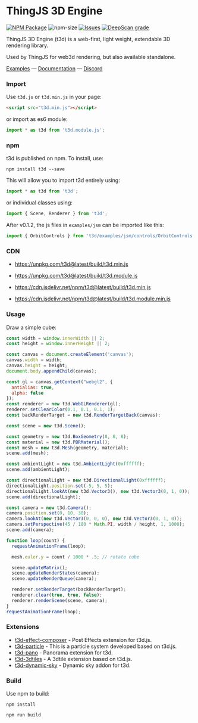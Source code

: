ThingJS 3D Engine
========

[![NPM Package][npm]][npm-url]
![npm-size][npm-size-url]
[![Issues][issues-badge]][issues-badge-url]
[![DeepScan grade][deepscan]][deepscan-url]

ThingJS 3D Engine (t3d) is a web-first, light weight, extendable 3D rendering library.

Used by ThingJS for web3d rendering, but also available standalone.

[Examples](https://uinosoft.github.io/t3d.js/examples/) &mdash;
[Documentation](https://uinosoft.github.io/t3d.js/docs/) &mdash;
[Discord](https://discord.gg/urB54PPXc4)

### Import ###

Use `t3d.js` or `t3d.min.js` in your page:

````html
<script src="t3d.min.js"></script>
````

or import as es6 module:

````javascript
import * as t3d from 't3d.module.js';
````

### npm ###

t3d is published on npm. To install, use:

````
npm install t3d --save
````

This will allow you to import t3d entirely using:

````javascript
import * as t3d from 't3d';
````

or individual classes using:

````javascript
import { Scene, Renderer } from 't3d';
````

After v0.1.2, the js files in `examples/jsm` can be imported like this:

````javascript
import { OrbitControls } from 't3d/examples/jsm/controls/OrbitControls.js';
````

### CDN ###

* https://unpkg.com/t3d@latest/build/t3d.min.js
* https://unpkg.com/t3d@latest/build/t3d.module.js

* https://cdn.jsdelivr.net/npm/t3d@latest/build/t3d.min.js
* https://cdn.jsdelivr.net/npm/t3d@latest/build/t3d.module.min.js

### Usage ###

Draw a simple cube:

````javascript
const width = window.innerWidth || 2;
const height = window.innerHeight || 2;

const canvas = document.createElement('canvas');
canvas.width = width;
canvas.height = height;
document.body.appendChild(canvas);

const gl = canvas.getContext("webgl2", {
  antialias: true,
  alpha: false
});
const renderer = new t3d.WebGLRenderer(gl);
renderer.setClearColor(0.1, 0.1, 0.1, 1);
const backRenderTarget = new t3d.RenderTargetBack(canvas);

const scene = new t3d.Scene();

const geometry = new t3d.BoxGeometry(8, 8, 8);
const material = new t3d.PBRMaterial();
const mesh = new t3d.Mesh(geometry, material);
scene.add(mesh);

const ambientLight = new t3d.AmbientLight(0xffffff);
scene.add(ambientLight);

const directionalLight = new t3d.DirectionalLight(0xffffff);
directionalLight.position.set(-5, 5, 5);
directionalLight.lookAt(new t3d.Vector3(), new t3d.Vector3(0, 1, 0));
scene.add(directionalLight);

const camera = new t3d.Camera();
camera.position.set(0, 10, 30);
camera.lookAt(new t3d.Vector3(0, 0, 0), new t3d.Vector3(0, 1, 0));
camera.setPerspective(45 / 180 * Math.PI, width / height, 1, 1000);
scene.add(camera);

function loop(count) {
  requestAnimationFrame(loop);

  mesh.euler.y = count / 1000 * .5; // rotate cube

  scene.updateMatrix();
  scene.updateRenderStates(camera);
  scene.updateRenderQueue(camera);

  renderer.setRenderTarget(backRenderTarget);
  renderer.clear(true, true, false);
  renderer.renderScene(scene, camera);
}
requestAnimationFrame(loop);
````

### Extensions ###

* [t3d-effect-composer](https://github.com/uinosoft/t3d-effect-composer) - Post Effects extension for t3d.js.
* [t3d-particle](https://github.com/uinosoft/t3d-particle) - This is a particle system developed based on t3d.js.
* [t3d-pano](https://github.com/uinosoft/t3d-pano) - Panorama extension for t3d.
* [t3d-3dtiles](https://github.com/uinosoft/t3d-3dtiles) - A 3dtile extension based on t3d.js.
* [t3d-dynamic-sky](https://github.com/uinosoft/t3d-dynamic-sky) - Dynamic sky addon for t3d.

### Build ###

Use npm to build:

````
npm install
````

````
npm run build
````

[npm]: https://img.shields.io/npm/v/t3d
[npm-url]: https://www.npmjs.com/package/t3d
[npm-size-url]: https://img.shields.io/bundlephobia/minzip/t3d
[issues-badge]: https://img.shields.io/github/issues/uinosoft/t3d.js.svg
[issues-badge-url]: https://github.com/uinosoft/t3d.js/issues
[deepscan]: https://deepscan.io/api/teams/20241/projects/23692/branches/722329/badge/grade.svg
[deepscan-url]: https://deepscan.io/dashboard#view=project&tid=20241&pid=23692&bid=722329